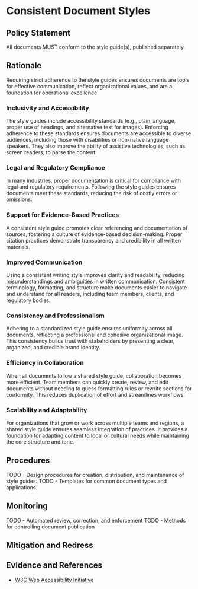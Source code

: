 # Consistent Document Styles

## Policy Statement

All documents MUST conform to the style guide(s), published separately.

## Rationale

Requiring strict adherence to the style guides ensures documents are tools for effective communication, reflect organizational values, and are a foundation for operational excellence.

### Inclusivity and Accessibility

The style guides include accessibility standards (e.g., plain language, proper use of headings, and alternative text for images). Enforcing adherence to these standards ensures documents are accessible to diverse audiences, including those with disabilities or non-native language speakers. They also improve the ability of assistive technologies, such as screen readers, to parse the content.

### Legal and Regulatory Compliance

In many industries, proper documentation is critical for compliance with legal and regulatory requirements. Following the style guides ensures documents meet these standards, reducing the risk of costly errors or omissions.

### Support for Evidence-Based Practices

A consistent style guide promotes clear referencing and documentation of sources, fostering a culture of evidence-based decision-making. Proper citation practices demonstrate transparency and credibility in all written materials.

### Improved Communication

Using a consistent writing style improves clarity and readability, reducing misunderstandings and ambiguities in written communication. Consistent terminology, formatting, and structure make documents easier to navigate and understand for all readers, including team members, clients, and regulatory bodies.

### Consistency and Professionalism

Adhering to a standardized style guide ensures uniformity across all documents, reflecting a professional and cohesive organizational image. This consistency builds trust with stakeholders by presenting a clear, organized, and credible brand identity.

### Efficiency in Collaboration

When all documents follow a shared style guide, collaboration becomes more efficient. Team members can quickly create, review, and edit documents without needing to guess formatting rules or rewrite sections for conformity. This reduces duplication of effort and streamlines workflows.

### Scalability and Adaptability

For organizations that grow or work across multiple teams and regions, a shared style guide ensures seamless integration of practices. It provides a foundation for adapting content to local or cultural needs while maintaining the core structure and tone.

## Procedures

TODO - Design procedures for creation, distribution, and maintenance of style guides.
TODO - Templates for common document types and applications.

## Monitoring

TODO - Automated review, correction, and enforcement
TODO - Methods for controlling document publication

## Mitigation and Redress

## Evidence and References

- [W3C Web Accessibility Initiative](https://www.w3.org/WAI/)
